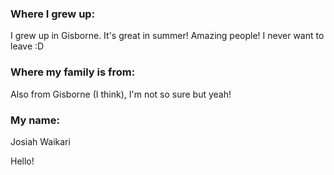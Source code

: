 ### Where I grew up:

I grew up in Gisborne. It's great in summer! Amazing people! I never want to leave :D

### Where my family is from:

Also from Gisborne (I think), I'm not so sure but yeah!

### My name:

Josiah Waikari

Hello!